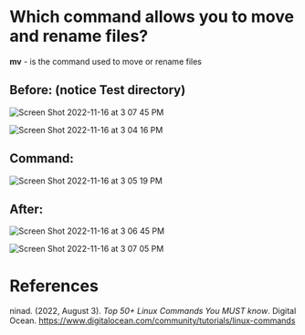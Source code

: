 # Which command allows you to move and rename files? 

**mv** - is the command used to move or rename files 

## Before: (notice Test directory) 
![Screen Shot 2022-11-16 at 3 07 45 PM](https://user-images.githubusercontent.com/109105989/202283455-8b40add8-7fe3-4031-8b6a-7e0e6c44ab9b.png)

![Screen Shot 2022-11-16 at 3 04 16 PM](https://user-images.githubusercontent.com/109105989/202282829-7cc164c3-78ae-49dd-aa04-ffc6d6590993.png)

## Command: 
![Screen Shot 2022-11-16 at 3 05 19 PM](https://user-images.githubusercontent.com/109105989/202283035-cbb10691-863f-4d50-bb01-489009b93f51.png)

## After: 
![Screen Shot 2022-11-16 at 3 06 45 PM](https://user-images.githubusercontent.com/109105989/202283276-34513150-f354-4532-b8df-7dba539af07b.png)

![Screen Shot 2022-11-16 at 3 07 05 PM](https://user-images.githubusercontent.com/109105989/202283336-7ee5427b-962f-4e94-acc4-bd26555b9830.png)



# References 
ninad. (2022, August 3). *Top 50+ Linux Commands You MUST know*. Digital Ocean. <https://www.digitalocean.com/community/tutorials/linux-commands> 
